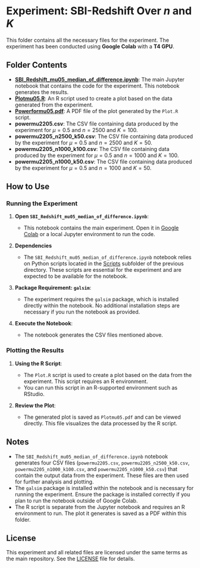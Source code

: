 # Experiment: SBI-Redshift Over $n$ and $K$

This folder contains all the necessary files for the experiment. The experiment has been conducted using **Google Colab** with a **T4 GPU**.

## Folder Contents

- **[SBI_Redshift_mu05_median_of_difference.ipynb](https://github.com/anirbanc96/ECMMD-CondTwoSamp/blob/main/Simulation%20Based%20Inference/SBI-Redshift/Experiment%202/SBI_Redshift_mu05_median_of_difference.ipynb)**: The main Jupyter notebook that contains the code for the experiment. This notebook generates the results.
- **[Plotmu05.R](https://github.com/anirbanc96/ECMMD-CondTwoSamp/blob/main/Simulation%20Based%20Inference/SBI-Redshift/Experiment%202/Plotmu05.R)**: An R script used to create a plot based on the data generated from the experiment.
- **[Powerformu05.pdf](https://github.com/anirbanc96/ECMMD-CondTwoSamp/blob/main/Simulation%20Based%20Inference/SBI-Redshift/Experiment%202/Powerformu05.pdf)**: A PDF file of the plot generated by the `Plot.R` script.
- **powermu2205.csv**: The CSV file containing data produced by the experiment for $\mu=0.5$ and $n = 2500$ and $K=100$.
- **powermu2205_n2500_k50.csv**: The CSV file containing data produced by the experiment for $\mu=0.5$ and $n = 2500$ and $K=50$.
- **powermu2205_n1000_k100.csv**: The CSV file containing data produced by the experiment for $\mu=0.5$ and $n = 1000$ and $K=100$.
- **powermu2205_n1000_k50.csv**: The CSV file containing data produced by the experiment for $\mu=0.5$ and $n = 1000$ and $K=50$.

## How to Use

### Running the Experiment

1. **Open `SBI_Redshift_mu05_median_of_difference.ipynb`**:
   - This notebook contains the main experiment. Open it in [Google Colab](https://colab.research.google.com/) or a local Jupyter environment to run the code.
  
2. **Dependencies**

   - The `SBI_Redshift_mu05_median_of_difference.ipynb` notebook relies on Python scripts located in the [Scripts](https://github.com/anirbanc96/ECMMD-CondTwoSamp/tree/main/Simulation%20Based%20Inference/SBI-Redshift/Scripts) subfolder of the previous directory. These scripts are essential for the experiment and are expected to be available for the notebook.

3. **Package Requirement: `galsim`**:
   - The experiment requires the `galsim` package, which is installed directly within the notebook. No additional installation steps are necessary if you run the notebook as provided.

4. **Execute the Notebook**:
   - The notebook generates the CSV files mentioned above.

### Plotting the Results

1. **Using the R Script**:
   - The `Plot.R` script is used to create a plot based on the data from the experiment. This script requires an R environment.
   - You can run this script in an R-supported environment such as RStudio.

2. **Review the Plot**:
   - The generated plot is saved as `Plotmu05.pdf` and can be viewed directly. This file visualizes the data processed by the R script.

## Notes

- The `SBI_Redshift_mu05_median_of_difference.ipynb` notebook generates four CSV files (`powermu2205.csv`, `powermu2205_n2500_k50.csv`, `powermu2205_n1000_k100.csv`, and `powermu2205_n1000_k50.csv`) that contain the output data from the experiment. These files are then used for further analysis and plotting.
- The `galsim` package is installed within the notebook and is necessary for running the experiment. Ensure the package is installed correctly if you plan to run the notebook outside of Google Colab.
- The R script is separate from the Jupyter notebook and requires an R environment to run. The plot it generates is saved as a PDF within this folder.

## License

This experiment and all related files are licensed under the same terms as the main repository. See the [LICENSE](../LICENSE) file for details.
